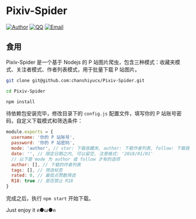 # Pixiv-Spider
[![Author](https://img.shields.io/badge/author-chanshiyucx-blue.svg?style=flat-square)](https://chanshiyu.com)
[![QQ](https://img.shields.io/badge/QQ-1124590931-blue.svg?style=flat-square)](http://wpa.qq.com/msgrd?v=3&uin=&site=qq&menu=yes)
[![Email](https://img.shields.io/badge/Emali%20me-1124590931@qq.com-green.svg?style=flat-square)]()

## 食用
Pixiv-Spider 是一个基于 Nodejs 的 P 站图片爬虫，包含三种模式：收藏夹模式、关注者模式、作者列表模式，用于批量下载 P 站图片。

```bash
git clone git@github.com:chanshiyucx/Pixiv-Spider.git

cd Pixiv-Spider

npm install
```

待依赖包安装完毕，修改目录下的 `config.js` 配置文件，填写你的 P 站账号密码，自定义下载模式和筛选条件：
```js
module.exports = {
  username: '你的 P 站账号',
  password: '你的 P 站密码',
  mode: 'author', // star: 下载收藏夹, author: 下载作者列表, follow: 下载我关注的作者
  date: '', // 限定日期之内, 可以留空, 注意格式: '2018/01/01'
  // 以下是 mode 为 author 或 follow 才有的选项
  author: [], // 下载的作者列表
  tags: [], // 筛选标签
  rated: 0, // 最低点赞数筛选
  R18: true // 是否禁止 R18
}
```

完成之后，执行 `npm start` 开始下载。 

Just enjoy it ฅ●ω●ฅ
